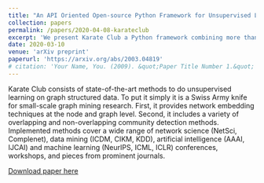 ```yaml
---
title: "An API Oriented Open-source Python Framework for Unsupervised Learning on Graphs"
collection: papers
permalink: /papers/2020-04-08-karateclub
excerpt: 'We present Karate Club a Python framework combining more than 30 state-of-the-art graph mining algorithms which can solve unsupervised machine learning tasks. The primary goal of the package is to make community detection, node and whole graph embedding available to a wide audience of machine learning researchers and practitioners. We designed Karate Club with an emphasis on a consistent application interface, scalability, ease of use, sensible out of the box model behaviour, standardized dataset ingestion, and output generation. This paper discusses the design principles behind this framework with practical examples. We show Karate Club's efficiency with respect to learning performance on a wide range of real world clustering problems, classification tasks and support evidence with regards to its competitive speed.'
date: 2020-03-10
venue: 'arXiv preprint'
paperurl: 'https://arxiv.org/abs/2003.04819'
# citation: 'Your Name, You. (2009). &quot;Paper Title Number 1.&quot; <i>Journal 1</i>. 1(1).'
---
```

Karate Club consists of state-of-the-art methods to do unsupervised learning on graph structured data. To put it simply it is a Swiss Army knife for small-scale graph mining research. First, it provides network embedding techniques at the node and graph level. Second, it includes a variety of overlapping and non-overlapping community detection methods. Implemented methods cover a wide range of network science (NetSci, Complenet), data mining (ICDM, CIKM, KDD), artificial intelligence (AAAI, IJCAI) and machine learning (NeurIPS, ICML, ICLR) conferences, workshops, and pieces from prominent journals.

[Download paper here](https://arxiv.org/abs/2003.04819)
